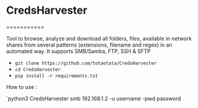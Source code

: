 # CredsHarvester
===========

Tool to browse, analyze and download all folders, files, available in network shares from several patterns (extensions, filename and regex) in an automated way. It supports SMB/Samba, FTP, SSH & SFTP

+ `git clone https://github.com/totaotata/CredsHarvester`
+ `cd CredsHarvester`
+ `pip install -r requirements.txt`

How to use :

`python3 CredsHarvester smb 192.168.1.2 -u username -pwd password

